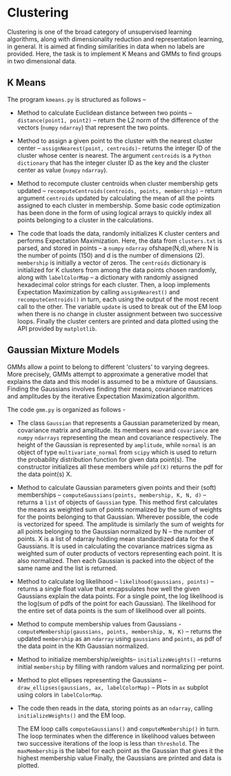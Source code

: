 # Clustering

Clustering is one of the broad category of unsupervised learning algorithms, along with dimensionality reduction and representation learning, in general. It is aimed at finding similarities in data when no labels are provided.
Here, the task is to implement K Means and GMMs to find groups in two dimensional data.


## K Means

The program `kmeans.py` is structured as follows –
* Method to calculate Euclidean distance between two points – `distance(point1, point2)` – return the L2 norm of the difference of the vectors (`numpy` `ndarray`) that represent the two points.

* Method to assign a given point to the cluster with the nearest cluster center – `assignNearest(point, centroids)`- returns the integer ID of the cluster whose center is nearest. The argument `centroids` is a `Python` `dictionary` that has the integer cluster ID as the key and the cluster center as value (`numpy` `ndarray`).

* Method to recompute cluster centroids when cluster membership gets updated – `recomputeCentroids(centroids, points, membership)` – return argument `centroids` updated by calculating the mean of all the points assigned to each cluster in membership. Some basic code optimization has been done in the form of using logical arrays to quickly index all points belonging to a cluster in the calculations.

* The code that loads the data, randomly initializes K cluster centers and performs Expectation Maximization.
Here, the data from `clusters.txt` is parsed, and stored in points – a `numpy` `ndarray` ofshape(N,d),where N is the number of points (150) and d is the number of dimensions (2).
`membership` is initially a vector of zeros.
The `centroids` dictionary is initialized for K clusters from among the data points chosen randomly, along with `labelColorMap` – a dictionary with randomly assigned hexadecimal color strings for each cluster.
Then, a loop implements Expectation Maximization by calling `assignNearest()` and `recomputeCentroids()` in turn, each using the output of the most recent call to the other. The variable `update` is used to break out of the EM loop when there is no change in cluster assignment between two successive loops.
Finally the cluster centers are printed and data plotted using the API provided by `matplotlib`.

## Gaussian Mixture Models

GMMs allow a point to belong to different 'clusters' to varying degrees. More precisely, GMMs attempt to approximate a generative model that explains the data and this model is assumed to be a mixture of Gaussians. Finding the Gaussians involves finding their means, covariance matrices and amplitudes by the iterative Expectation Maximization algorithm.

The code `gmm.py` is organized as follows -
* The class `Gaussian` that represents a Gaussian parameterized by mean, covariance matrix and amplitude.
Its members `mean` and `covariance` are `numpy` `ndarrays` representing the mean and covariance respectively. The height of the Gaussian is represented by `amplitude`, while `normal` is an object of type `multivariate_normal` from `scipy` which is used to return the probability distribution function for given data point(s).
The constructor initializes all these members while `pdf(X)` returns the pdf for the data point(s) X.

* Method to calculate Gaussian parameters given points and their (soft) memberships –
`computeGaussians(points, membership, K, N, d)` – returns a `list` of objects of `Gaussian` type.
This method first calculates the means as weighted sum of points normalized by the sum of weights for the points belonging to that Gaussian. Wherever possible, the code is vectorized for speed. The amplitude is similarly the sum of weights for all points belonging to the Gaussian normalized by N – the number of points. X is a list of ndarray holding mean standardized data for the K Gaussians. It is used in calculating the covariance matrices sigma as weighted sum of outer products of vectors representing each point. It is also normalized.
Then each Gaussian is packed into the object of the same name and the list is
returned.
* Method to calculate log likelihood –
`likelihood(gaussians, points)` – returns a single float value that encapsulates how well the given Gaussians explain the data points. For a single point, the log likelihood is the log(sum of pdfs of the point for each Gaussian). The likelihood for the entire set of data points is the sum of likelihood over all points.

* Method to compute membership values from Gaussians -
`computeMembership(gaussians, points, membership, N, K)` – returns the updated `membership` as an `ndarray` using `gaussians` and `points`, as pdf of the data point in the Kth Gaussian normalized.
* Method to initialize membership/weights–
`initializeWeights()` –returns initial `membership` by filling with random values and normalizing per point.
* Method to plot ellipses representing the Gaussians – `draw_ellipses(gaussians, ax, labelColorMap)` – Plots in `ax` subplot using colors in `labelColorMap`.
* The code then reads in the data, storing points as an `ndarray`, calling `initializeWeights()` and the EM loop.

    The EM loop calls `computeGaussians()` and `computeMembership()` in turn. The loop terminates when the difference in likelihood values between two successive iterations of the loop is less than `threshold`.
The `maxMembership` is the label for each point as the Gaussian that gives it the highest membership value
Finally, the Gaussians are printed and data is plotted.


